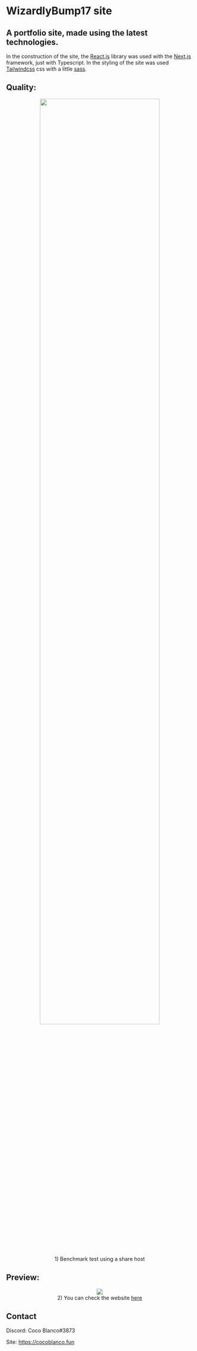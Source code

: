 # WizardlyBump17 site

## A portfolio site, made using the latest technologies.

In the construction of the site, the [React.js](https://reactjs.org/) library was used with the [Next.js](https://nextjs.org/) framework, just with Typescript.
In the styling of the site was used [Tailwindcss](https://tailwindcss.com/) css with a little [sass](https://sass-lang.com/).

## Quality:

<div align="center">
<img width="80%" src="https://cdn.discordapp.com/attachments/657744571395997719/874767339768406016/unknown.png">
<br>
 1) Benchmark test using a share host
</div>

## Preview:

<div align="center">
<img src="https://cdn.discordapp.com/attachments/657744571395997719/874765689263628308/unknown.png">
<br>
2) You can check the website <a href="https://wizardly.cocoblanco.fun">here</a>
</div>

## Contact

Discord: Coco Blanco#3873

Site: https://cocoblanco.fun
